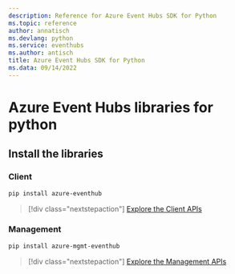```yaml
---
description: Reference for Azure Event Hubs SDK for Python
ms.topic: reference
author: annatisch
ms.devlang: python
ms.service: eventhubs
ms.author: antisch
title: Azure Event Hubs SDK for Python
ms.data: 09/14/2022
---
```

# Azure Event Hubs libraries for python

## Install the libraries


### Client

```bash
pip install azure-eventhub
```
> [!div class="nextstepaction"]
> [Explore the Client APIs](/python/api/overview/azure/eventhub-readme)


### Management

```bash
pip install azure-mgmt-eventhub
```
> [!div class="nextstepaction"]
> [Explore the Management APIs](/python/api/overview/azure/eventhubs/management)